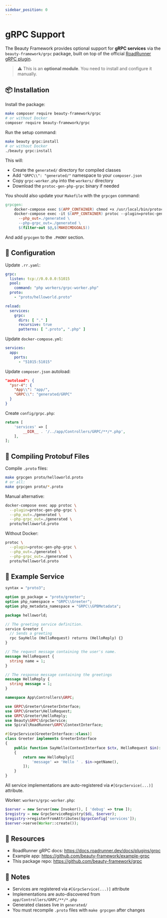 ```yaml
---
sidebar_position: 0
---
```


# gRPC Support

The Beauty Framework provides optional support for **gRPC services** via the `beauty-framework/grpc` package, built on top of the official [RoadRunner gRPC plugin](https://docs.roadrunner.dev/docs/plugins/grpc).

> ⚠️ This is an **optional module**. You need to install and configure it manually.


## 📦 Installation

Install the package:

```bash
make composer require beauty-framework/grpc
# or without Docker
composer require beauty-framework/grpc
```

Run the setup command:

```bash
make beauty grpc:install
# or without Docker
./beauty grpc:install
```

This will:

* Create the `generated/` directory for compiled classes
* Add `"GRPC\\": "generated/"` namespace to your `composer.json`
* Copy `grpc-worker.php` into the `workers/` directory
* Download the `protoc-gen-php-grpc` binary if needed

You should also update your `Makefile` with the `grpcgen` command:

```makefile
grpcgen:
	docker-compose exec $(APP_CONTAINER) chmod +x /usr/local/bin/protoc-gen-php-grpc
	docker-compose exec -it $(APP_CONTAINER) protoc --plugin=protoc-gen-php-grpc \
	  --php_out=./generated \
	  --php-grpc_out=./generated \
	  $(filter-out $@,$(MAKECMDGOALS))
```

And add `grpcgen` to the `.PHONY` section.


## 🔧 Configuration

Update `.rr.yaml`:

```yaml title=".rr.yaml"
grpc:
  listen: tcp://0.0.0.0:51015
  pool:
    command: "php workers/grpc-worker.php"
  proto:
    - "proto/helloworld.proto"

reload:
  services:
    grpc:
      dirs: [ "." ]
      recursive: true
      patterns: [ ".proto", ".php" ]
```

Update `docker-compose.yml`:

```yaml {4} title="docker-compose.yml"
services:
  app:
    ports:
      - "51015:51015"
```

Update `composer.json` autoload:

```json title="composer.json"
"autoload": {
  "psr-4": {
    "App\\": "app/",
    "GRPC\\": "generated/GRPC"
  }
}
```

Create `config/grpc.php`:

```php title="config/grpc.php"
return [
    'services' => [
        __DIR__ . '/../app/Controllers/GRPC/**/*.php',
    ],
];
```


## 📐 Compiling Protobuf Files

Compile `.proto` files:

```bash
make grpcgen proto/helloworld.proto
# or all:
make grpcgen proto/*.proto
```

Manual alternative:

```bash
docker-compose exec app protoc \
  --plugin=protoc-gen-php-grpc \
  --php_out=./generated \
  --php-grpc_out=./generated \
  proto/helloworld.proto
```

Without Docker:
```bash
protoc \
  --plugin=protoc-gen-php-grpc \
  --php_out=./generated \
  --php-grpc_out=./generated \
  proto/helloworld.proto
```


## 🚀 Example Service
```protobuf
syntax = "proto3";

option go_package = "proto/greeter";
option php_namespace = "GRPC\\Greeter";
option php_metadata_namespace = "GRPC\\GPBMetadata";

package helloworld;

// The greeting service definition.
service Greeter {
  // Sends a greeting
  rpc SayHello (HelloRequest) returns (HelloReply) {}
}

// The request message containing the user's name.
message HelloRequest {
  string name = 1;
}

// The response message containing the greetings
message HelloReply {
  string message = 1;
}
```

```php
namespace App\Controllers\GRPC;

use GRPC\Greeter\GreeterInterface;
use GRPC\Greeter\HelloRequest;
use GRPC\Greeter\HelloReply;
use Beauty\GRPC\GrpcService;
use Spiral\RoadRunner\GRPC\ContextInterface;

#[GrpcService(GreeterInterface::class)]
class Greeter implements GreeterInterface
{
    public function SayHello(ContextInterface $ctx, HelloRequest $in): HelloReply
    {
        return new HelloReply([
            'message' => 'Hello ' . $in->getName(),
        ]);
    }
}
```

All service implementations are auto-registered via `#[GrpcService(...)]` attribute.

Worker: `workers/grpc-worker.php`:

```php
$server = new Server(new Invoker(), [ 'debug' => true ]);
$registry = new GrpcServiceRegistry($di, $server);
$registry->registerFromAttributes($grpcConfig['services']);
$server->serve(Worker::create());
```

## 🔗 Resources

- RoadRunner gRPC docs: https://docs.roadrunner.dev/docs/plugins/grpc
- Example app: https://github.com/beauty-framework/example-grpc
- This package repo: https://github.com/beauty-framework/grpc


## 📝 Notes

* Services are registered via `#[GrpcService(...)]` attribute
* Implementations are auto-discovered from `app/Controllers/GRPC/**/*.php`
* Generated classes live in `generated/`
* You must recompile `.proto` files with `make grpcgen` after changes
